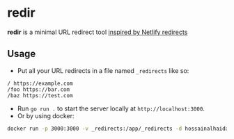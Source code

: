 # redir

**redir** is a minimal URL redirect tool [inspired by Netlify redirects](https://docs.netlify.com/routing/redirects/)

## Usage

- Put all your URL redirects in a file named `_redirects` like so:

```
/ https://example.com
/foo https://bar.com
/baz https://test.com
```

- Run `go run .` to start the server locally at `http://localhost:3000`.
- Or by using docker:

```sh
docker run -p 3000:3000 -v _redirects:/app/_redirects -d hossainalhaidari/redir
```
